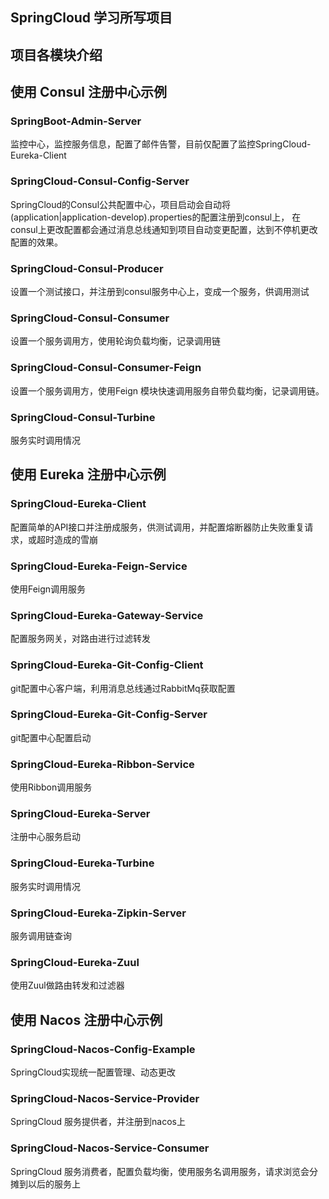 ## SpringCloud 学习所写项目
## 项目各模块介绍

## 使用 Consul 注册中心示例
### SpringBoot-Admin-Server
监控中心，监控服务信息，配置了邮件告警，目前仅配置了监控SpringCloud-Eureka-Client
### SpringCloud-Consul-Config-Server
SpringCloud的Consul公共配置中心，项目启动会自动将(application|application-develop).properties的配置注册到consul上，
在consul上更改配置都会通过消息总线通知到项目自动变更配置，达到不停机更改配置的效果。  
### SpringCloud-Consul-Producer
设置一个测试接口，并注册到consul服务中心上，变成一个服务，供调用测试
### SpringCloud-Consul-Consumer
设置一个服务调用方，使用轮询负载均衡，记录调用链
### SpringCloud-Consul-Consumer-Feign
设置一个服务调用方，使用Feign 模块快速调用服务自带负载均衡，记录调用链。
### SpringCloud-Consul-Turbine
服务实时调用情况

## 使用 Eureka 注册中心示例
### SpringCloud-Eureka-Client
配置简单的API接口并注册成服务，供测试调用，并配置熔断器防止失败重复请求，或超时造成的雪崩
### SpringCloud-Eureka-Feign-Service
使用Feign调用服务
### SpringCloud-Eureka-Gateway-Service
配置服务网关，对路由进行过滤转发
### SpringCloud-Eureka-Git-Config-Client
git配置中心客户端，利用消息总线通过RabbitMq获取配置
### SpringCloud-Eureka-Git-Config-Server
git配置中心配置启动
### SpringCloud-Eureka-Ribbon-Service
使用Ribbon调用服务
### SpringCloud-Eureka-Server
注册中心服务启动
### SpringCloud-Eureka-Turbine
服务实时调用情况
### SpringCloud-Eureka-Zipkin-Server
服务调用链查询
### SpringCloud-Eureka-Zuul
使用Zuul做路由转发和过滤器

## 使用 Nacos 注册中心示例
### SpringCloud-Nacos-Config-Example
SpringCloud实现统一配置管理、动态更改
### SpringCloud-Nacos-Service-Provider
SpringCloud 服务提供者，并注册到nacos上
### SpringCloud-Nacos-Service-Consumer
SpringCloud 服务消费者，配置负载均衡，使用服务名调用服务，请求浏览会分摊到以后的服务上